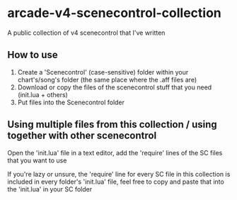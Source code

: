 # arcade-v4-scenecontrol-collection
A public collection of v4 scenecontrol that I've written
## How to use
1. Create a 'Scenecontrol' (case-sensitive) folder within your chart's/song's folder (the same place where the .aff files are)
2. Download or copy the files of the scenecontrol stuff that you need (init.lua + others)
3. Put files into the Scenecontrol folder
## Using multiple files from this collection / using together with other scenecontrol
Open the 'init.lua' file in a text editor, add the 'require' lines of the SC files that you want to use

If you're lazy or unsure, the 'require' line for every SC file in this collection is included in every folder's 'init.lua' file, feel free to copy and paste that into the 'init.lua' in your SC folder
